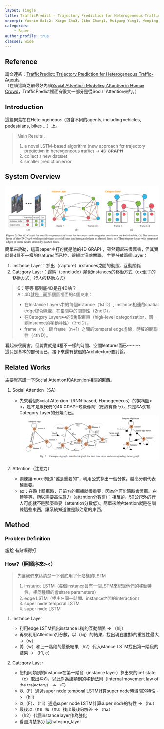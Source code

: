 ```yaml
---
layout: single
title: TrafficPredict - Trajectory Prediction for Heterogeneous Traffic-Agents [論文筆記]
excerpt: Yuexin Ma1;2, Xinge Zhu3, Sibo Zhang1, Ruigang Yang1, Wenping Wang2, Dinesh Manocha
categories:
    - Paper
author_profile: true
classes: wide
---
```


## Reference
論文連結：[TrafficPredict: Trajectory Prediction for Heterogeneous Traffic-Agents](https://arxiv.org/pdf/1811.02146.pdf)<br>
（在讀這篇之前最好先讀[Social Attention: Modeling Attention in Human Crowd](https://arxiv.org/pdf/1710.04689.pdf)，TrafficPredict裡面有很大一部分是從Social Attention來的。）

## Introduction
這篇聚焦在在Heterogeneous（包含不同的agents, including vehicles, pedestrians, bikes ...）上。<br>
> Main Results：
> 1. a novel LSTM-based algorithm (new approach for trajectory prediction in heteogeneous traffic) -> **4D GRAPH**
> 2. collect a  new dataset
> 3. smaller prediction error

## System Overview
![system_overview](https://raw.githubusercontent.com/fumchin/myblog/master/assets/images/post_images/papers/TrafficPredict/system_overview.png)
簡單來說勒，這篇paper主打的就是他的4D GRAPH，雖然聽起來很厲害，但其實就是4個不一樣的features而已拉，跟維度沒啥關聯。
主要分成兩個Layer：
1. Instance Layer：抓出（capture）instances之間的動態、互動關係
2. Category Layer：歸納（conclude）類似instances的移動方式（ex:車子的移動方式、行人的移動方式）

> **Q：等等 那到底4D是在4D啥？**  
> A：4D就是上面那個圖裡面的4個東東：  
> * 在Instance Layers中的每個instance（1st D）, instance相連的spatial edge棕色線線，在空間中的關聯性（2nd D）。
> * 在Category Layers中的6角形東東（high-level categorization，同一纇instance的移動特性）（3rd D）。
> * frame（n） 跟 frame（n+1）之間的temperal edge虛線，時域的關聯性（4th D）。

看起來很厲害，但其實就是4種不一樣的時間、空間features而已～～～  
這只是基本的部份而已，接下來還有整個的Architecture要討論。

## Related Works
主要就來講一下Social Attention和Attention相關的東西。
1. Social Attention（SA）
    * 先來看個Social Attention（RNN-based, Homogeneous）的架構圖><，是不是跟我們的4D GRAPH超級像阿（應該有像ㄅ），只是SA沒有Category Layer的分類而已。
    ![SocialAttentionSysytemOverview](https://raw.githubusercontent.com/fumchin/myblog/master/assets/images/post_images/papers/TrafficPredict/SA_system_overview.png)

2. Attention（注意力）
    * 訓練讓model知道"誰是重要的"，利用公式算出一個分數，越高分則代表越重要。
    * ex：在路上騎車時，正前方的車輛就很重要，因為他可能隨時會煞車、右轉等等，所以需要高注意力（attention分數高）；相反的，50公尺外的行人可能就不是那麼重要（attention分數低）。簡單來說Attention就是在訓練這些東西，讓系統知道誰是該注意的東西。

## Method
### Problem Definition
尷尬 有點懶得打

### How?（照順序來><）
> 先讓我們來稿清楚一下倒底用了什麼樣的LSTM
> 1. instance LSTM（每個instance會有一個LSTM來紀錄他們的移動特性，相同種類的會share parameters）
> 2. edge LSTM（找出在同一時間，instance之間的interaction）
> 3. super node temporal LSTM
> 4. super node LSTM

1. Instance Layer
    * 利用edge LSTM抓出instance i和j的互動關係 -> （hij）
    * 再來利用Attention打分數，以（hij）的結果，找出現在誰對i的重要性最大 ->（w） 
    * 將（w）和上一階段的最後結果（h2）代入istance LSTM找出第一階段的結果 -> （h1, c）

2. Category Layer
    * 把相同類別的instance在第一階段（instance layer）算出來的cell state（c）取出平均，以此作為該類別的移動法則（internal movement law of the trajectory） -> （F）
     * 以（F）通過super node temporal LSTM計算super node時域間的特性 -> （hii）
     * 以（F）、（hii）通過super node LSTM計算super node的特性 -> （hu）
     * 最後以（h1）和（hu）找出最後的解答 -> （h2）
     * （h2）代回instance layer作為強化
     * 看圖清楚多ㄌ
    ![category_layer]()

